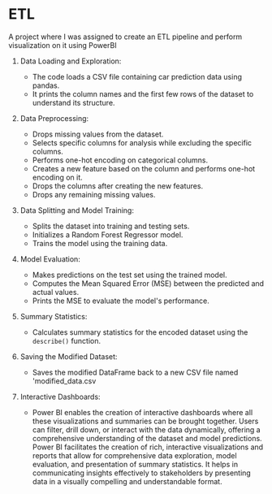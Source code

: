 # ETL
A project where I was assigned to create an ETL pipeline and perform visualization on it using PowerBI

1. Data Loading and Exploration:
   - The code loads a CSV file containing car prediction data using pandas.
   - It prints the column names and the first few rows of the dataset to understand its structure.

2. Data Preprocessing:
   - Drops missing values from the dataset.
   - Selects specific columns for analysis while excluding the specific columns.
   - Performs one-hot encoding on categorical columns.
   - Creates a new feature based on the column and performs one-hot encoding on it.
   - Drops the columns after creating the new features.
   - Drops any remaining missing values.
3. Data Splitting and Model Training:
   - Splits the dataset into training and testing sets.
   - Initializes a Random Forest Regressor model.
   - Trains the model using the training data.

4. Model Evaluation:
   - Makes predictions on the test set using the trained model.
   - Computes the Mean Squared Error (MSE) between the predicted and actual values.
   - Prints the MSE to evaluate the model's performance.

5. Summary Statistics:
   - Calculates summary statistics for the encoded dataset using the `describe()` function.

6. Saving the Modified Dataset:
   - Saves the modified DataFrame back to a new CSV file named 'modified_data.csv
  
7. Interactive Dashboards:
   - Power BI enables the creation of interactive dashboards where all these visualizations and summaries can be brought together. Users can filter, drill down, or interact with the data dynamically, offering a          comprehensive understanding of the dataset and model predictions.
Power BI facilitates the creation of rich, interactive visualizations and reports that allow for comprehensive data exploration, model evaluation, and presentation of summary statistics. It helps in communicating insights effectively to stakeholders by presenting data in a visually compelling and understandable format.



